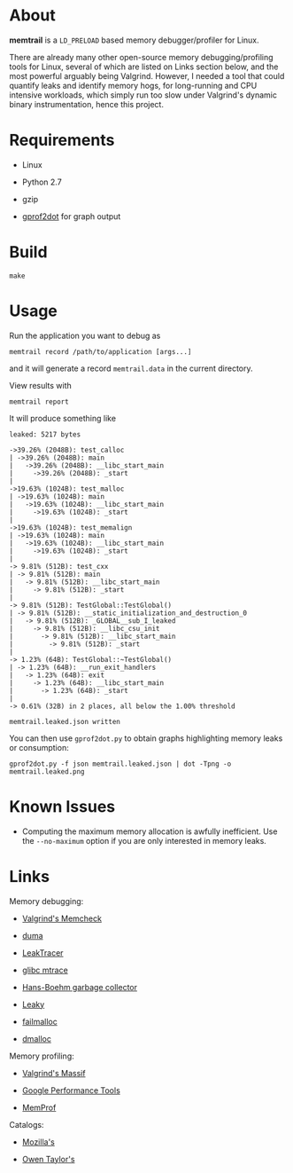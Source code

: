 About
=====

**memtrail** is a `LD_PRELOAD` based memory debugger/profiler for Linux.

There are already many other open-source memory debugging/profiling tools for
Linux, several of which are listed on Links section below, and the most
powerful arguably being Valgrind.  However, I needed a tool that could quantify
leaks and identify memory hogs, for long-running and CPU intensive workloads,
which simply run too slow under Valgrind's dynamic binary instrumentation,
hence this project.


Requirements
============

* Linux

* Python 2.7

* gzip

* [gprof2dot](http://code.google.com/p/jrfonseca/wiki/Gprof2Dot) for graph output


Build
=====

    make


Usage
=====

Run the application you want to debug as

    memtrail record /path/to/application [args...]

and it will generate a record  `memtrail.data` in the current
directory.

View results with

    memtrail report


It will produce something like


    leaked: 5217 bytes
    
    ->39.26% (2048B): test_calloc
    | ->39.26% (2048B): main
    |   ->39.26% (2048B): __libc_start_main
    |     ->39.26% (2048B): _start
    | 
    ->19.63% (1024B): test_malloc
    | ->19.63% (1024B): main
    |   ->19.63% (1024B): __libc_start_main
    |     ->19.63% (1024B): _start
    | 
    ->19.63% (1024B): test_memalign
    | ->19.63% (1024B): main
    |   ->19.63% (1024B): __libc_start_main
    |     ->19.63% (1024B): _start
    | 
    -> 9.81% (512B): test_cxx
    | -> 9.81% (512B): main
    |   -> 9.81% (512B): __libc_start_main
    |     -> 9.81% (512B): _start
    | 
    -> 9.81% (512B): TestGlobal::TestGlobal()
    | -> 9.81% (512B): __static_initialization_and_destruction_0
    |   -> 9.81% (512B): _GLOBAL__sub_I_leaked
    |     -> 9.81% (512B): __libc_csu_init
    |       -> 9.81% (512B): __libc_start_main
    |         -> 9.81% (512B): _start
    | 
    -> 1.23% (64B): TestGlobal::~TestGlobal()
    | -> 1.23% (64B): __run_exit_handlers
    |   -> 1.23% (64B): exit
    |     -> 1.23% (64B): __libc_start_main
    |       -> 1.23% (64B): _start
    | 
    -> 0.61% (32B) in 2 places, all below the 1.00% threshold
    
    memtrail.leaked.json written

You can then use `gprof2dot.py` to obtain graphs highlighting memory leaks or
consumption:

    gprof2dot.py -f json memtrail.leaked.json | dot -Tpng -o memtrail.leaked.png


Known Issues
============

* Computing the maximum memory allocation is awfully inefficient.  Use the
  `--no-maximum` option if you are only interested in memory leaks.


Links
=====

Memory debugging:

* [Valgrind's Memcheck](http://valgrind.org/docs/manual/mc-manual.html)

* [duma](http://duma.sourceforge.net/)

* [LeakTracer](http://www.andreasen.org/LeakTracer/)

* [glibc mtrace](http://www.gnu.org/s/hello/manual/libc/Allocation-Debugging.html)

* [Hans-Boehm garbage collector](http://www.hpl.hp.com/personal/Hans_Boehm/gc/leak.html)

* [Leaky](http://mxr.mozilla.org/mozilla/source/tools/leaky/leaky.html)

* [failmalloc](http://www.nongnu.org/failmalloc/)

* [dmalloc](http://dmalloc.com/)

Memory profiling:

* [Valgrind's Massif](http://valgrind.org/docs/manual/ms-manual.html)

* [Google Performance Tools](http://google-perftools.googlecode.com/svn/trunk/doc/heapprofile.html)

* [MemProf](http://www.secretlabs.de/projects/memprof/)

Catalogs:

* [Mozilla's](http://www.mozilla.org/performance/tools.html)

* [Owen Taylor's](http://people.redhat.com/otaylor/memprof/memtools.html)


